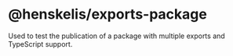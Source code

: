 # @henskelis/exports-package

Used to test the publication of a package with multiple exports and TypeScript support.
